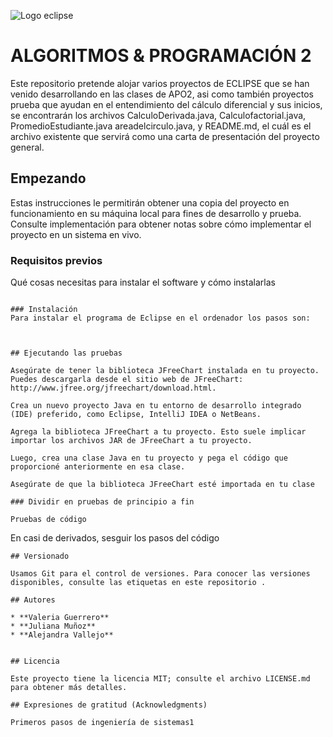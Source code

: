  ![Logo eclipse](https://upload.wikimedia.org/wikipedia/commons/thumb/d/d0/Eclipse-Luna-Logo.svg/2560px-Eclipse-Luna-Logo.svg.png)

# ALGORITMOS & PROGRAMACIÓN 2
Este repositorio pretende alojar varios proyectos de ECLIPSE que se han venido desarrollando en las clases de APO2, asi como también proyectos prueba que ayudan en el entendimiento del cálculo diferencial y sus inicios, se encontrarán los archivos CalculoDerivada.java, Calculofactorial.java, PromedioEstudiante.java areadelcirculo.java, y README.md, el cuál es el archivo existente que servirá como una carta de presentación del proyecto general.

## Empezando

Estas instrucciones le permitirán obtener una copia del proyecto en funcionamiento en su máquina local para fines de desarrollo y prueba. Consulte implementación para obtener notas sobre cómo implementar el proyecto en un sistema en vivo.

### Requisitos previos



Qué cosas necesitas para instalar el software y cómo instalarlas


```

### Instalación
Para instalar el programa de Eclipse en el ordenador los pasos son:



## Ejecutando las pruebas

Asegúrate de tener la biblioteca JFreeChart instalada en tu proyecto. Puedes descargarla desde el sitio web de JFreeChart: http://www.jfree.org/jfreechart/download.html.

Crea un nuevo proyecto Java en tu entorno de desarrollo integrado (IDE) preferido, como Eclipse, IntelliJ IDEA o NetBeans.

Agrega la biblioteca JFreeChart a tu proyecto. Esto suele implicar importar los archivos JAR de JFreeChart a tu proyecto.

Luego, crea una clase Java en tu proyecto y pega el código que proporcioné anteriormente en esa clase.

Asegúrate de que la biblioteca JFreeChart esté importada en tu clase

### Dividir en pruebas de principio a fin

Pruebas de código

```
En casi de derivados, sesguir los pasos del código
```
## Versionado

Usamos Git para el control de versiones. Para conocer las versiones disponibles, consulte las etiquetas en este repositorio .

## Autores

* **Valeria Guerrero**
* **Juliana Muñoz**
* **Alejandra Vallejo** 


## Licencia

Este proyecto tiene la licencia MIT; consulte el archivo LICENSE.md para obtener más detalles.

## Expresiones de gratitud (Acknowledgments)

Primeros pasos de ingeniería de sistemas1
